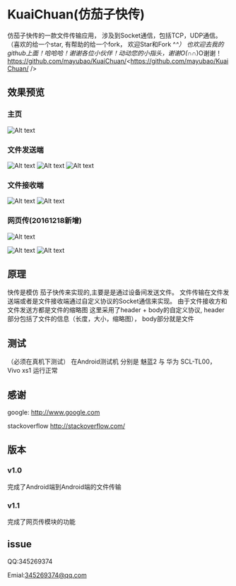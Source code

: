 # KuaiChuan(仿茄子快传)

仿茄子快传的一款文件传输应用， 涉及到Socket通信，包括TCP，UDP通信。（喜欢的给一个star, 有帮助的给一个fork， 欢迎Star和Fork ^_^）
也欢迎去我的github上面！哈哈哈！谢谢各位小伙伴！动动您的小指头，谢谢O(∩_∩)O谢谢！ https://github.com/mayubao/KuaiChuan/<https://github.com/mayubao/KuaiChuan/ />

## 效果预览

### 主页 ###
![Alt text](http://img.blog.csdn.net/20161215211058219?watermark/2/text/aHR0cDovL2Jsb2cuY3Nkbi5uZXQveXViYW9tYTIwMTQ=/font/5a6L5L2T/fontsize/400/fill/I0JBQkFCMA==/dissolve/70/gravity/SouthEast)

### 文件发送端 ###
![Alt text](http://img.blog.csdn.net/20161215211350691?watermark/2/text/aHR0cDovL2Jsb2cuY3Nkbi5uZXQveXViYW9tYTIwMTQ=/font/5a6L5L2T/fontsize/400/fill/I0JBQkFCMA==/dissolve/70/gravity/SouthEast)
![Alt text](http://img.blog.csdn.net/20161215211444724?watermark/2/text/aHR0cDovL2Jsb2cuY3Nkbi5uZXQveXViYW9tYTIwMTQ=/font/5a6L5L2T/fontsize/400/fill/I0JBQkFCMA==/dissolve/70/gravity/SouthEast)
![Alt text](http://img.blog.csdn.net/20161215211554850?watermark/2/text/aHR0cDovL2Jsb2cuY3Nkbi5uZXQveXViYW9tYTIwMTQ=/font/5a6L5L2T/fontsize/400/fill/I0JBQkFCMA==/dissolve/70/gravity/SouthEast)

### 文件接收端 ###
![Alt text](http://img.blog.csdn.net/20161215211700461?watermark/2/text/aHR0cDovL2Jsb2cuY3Nkbi5uZXQveXViYW9tYTIwMTQ=/font/5a6L5L2T/fontsize/400/fill/I0JBQkFCMA==/dissolve/70/gravity/SouthEast)
![Alt text](http://img.blog.csdn.net/20161215211731440?watermark/2/text/aHR0cDovL2Jsb2cuY3Nkbi5uZXQveXViYW9tYTIwMTQ=/font/5a6L5L2T/fontsize/400/fill/I0JBQkFCMA==/dissolve/70/gravity/SouthEast)

### 网页传(20161218新增) ###
![Alt text](http://img.blog.csdn.net/20161219181840389?watermark/2/text/aHR0cDovL2Jsb2cuY3Nkbi5uZXQveXViYW9tYTIwMTQ=/font/5a6L5L2T/fontsize/400/fill/I0JBQkFCMA==/dissolve/70/gravity/SouthEast)

![Alt text](http://img.blog.csdn.net/20161219181853340?watermark/2/text/aHR0cDovL2Jsb2cuY3Nkbi5uZXQveXViYW9tYTIwMTQ=/font/5a6L5L2T/fontsize/400/fill/I0JBQkFCMA==/dissolve/70/gravity/SouthEast)
![Alt text](http://img.blog.csdn.net/20161219181906670?watermark/2/text/aHR0cDovL2Jsb2cuY3Nkbi5uZXQveXViYW9tYTIwMTQ=/font/5a6L5L2T/fontsize/400/fill/I0JBQkFCMA==/dissolve/70/gravity/SouthEast)

## 原理

快传是模仿 茄子快传来实现的,主要是是通过设备间发送文件。 文件传输在文件发送端或者是文件接收端通过自定义协议的Socket通信来实现。
由于文件接收方和文件发送方都是文件的缩略图
这里采用了header + body的自定义协议, header部分包括了文件的信息（长度，大小，缩略图）， body部分就是文件

## 测试

（必须在真机下测试）
在Android测试机 分别是 魅蓝2 与  华为 SCL-TL00， Vivo xs1 运行正常

## 感谢

google: <http://www.google.com>

stackoverflow  <http://stackoverflow.com/>


## 版本

### v1.0 ###
完成了Android端到Android端的文件传输

### v1.1 ###
完成了网页传模块的功能


## issue
QQ:345269374

Emial:345269374@qq.com